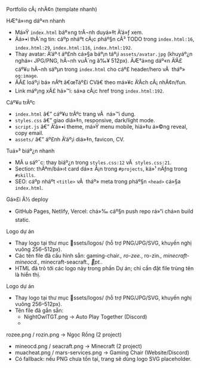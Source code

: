 ﻿Portfolio cÃ¡ nhÃ¢n (template nhanh)

HÆ°á»›ng dáº«n nhanh
- Má»Ÿ `index.html` báº±ng trÃ¬nh duyá»‡t Ä‘á»ƒ xem.
- Äá»•i thÃ´ng tin: cáº­p nháº­t cÃ¡c pháº§n cÃ³ TODO trong `index.html:16`, `index.html:29`, `index.html:116`, `index.html:192`.
- Thay avatar: Ä‘áº·t áº£nh cá»§a báº¡n táº¡i `assets/avatar.jpg` (khuyáº¿n nghá»‹ JPG/PNG, hÃ¬nh vuÃ´ng â‰¥ 512px). ÄÆ°á»ng dáº«n Ä‘Ã£ cáº¥u hÃ¬nh sáºµn trong `index.html` cho cáº£ header/hero vÃ  tháº» `og:image`.
- ÄÃ£ loáº¡i bá» nÃºt â€œTáº£i CVâ€ theo má»¥c Ä‘Ã­ch cÃ¡ nhÃ¢n/fun.
- Link máº¡ng xÃ£ há»™i: sá»­a cÃ¡c href trong `index.html:192`.

Cáº¥u trÃºc
- `index.html` â€” cáº¥u trÃºc trang vÃ  ná»™i dung.
- `styles.css` â€” giao diá»‡n, responsive, dark/light mode.
- `script.js` â€” Ä‘á»•i theme, má»Ÿ menu mobile, hiá»‡u á»©ng reveal, copy email.
- `assets/` â€” áº£nh Ä‘áº¡i diá»‡n, favicon, CV.

Tuá»³ biáº¿n nhanh
- MÃ u sáº¯c: thay biáº¿n trong `styles.css:12` vÃ  `styles.css:21`.
- Section: thÃªm/bá»›t card dá»± Ã¡n trong `#projects`, ká»¹ nÄƒng trong `#skills`.
- SEO: cáº­p nháº­t `<title>` vÃ  tháº» meta trong pháº§n `<head>` cá»§a `index.html`.

Gá»£i Ã½ deploy
- GitHub Pages, Netlify, Vercel: chá»‰ cáº§n push repo rá»“i chá»n build static.


Logo dự án
- Thay logo tại thư mục ssets/logos/ (hỗ trợ PNG/JPG/SVG, khuyến nghị vuông 256–512px).
- Các tên file đã cấu hình sẵn: gaming-chair.*, 
ro-zee.*, 
ro-zin.*, minecraft-mineocd.*, minecraft-seacraft.*, pt.*.
- HTML đã trỏ tới các logo này trong phần Dự án; chỉ cần đặt file trùng tên là hiển thị.


Logo dự án
- Thay logo tại thư mục ssets/logos/ (hỗ trợ PNG/JPG/SVG, khuyến nghị vuông 256–512px).
- Tên file đã gắn sẵn:
  - NightOwlTGT.png → Auto Play Together (Discord)
  - 
rozee.png / 
rozin.png → Ngọc Rồng (2 project)
  - mineocd.png / seacraft.png → Minecraft (2 project)
  - muacheat.png / mars-services.png → Gaming Chair (Website/Discord)
- Có fallback: nếu PNG chưa tồn tại, trang sẽ dùng logo SVG placeholder.

